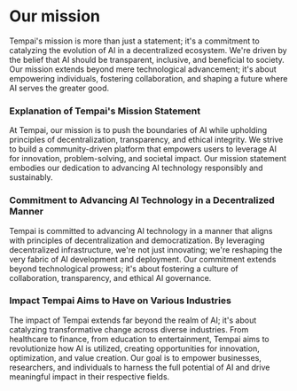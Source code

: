 # Our mission

Tempai's mission is more than just a statement; it's a commitment to catalyzing the evolution of AI in a decentralized ecosystem. We're driven by the belief that AI should be transparent, inclusive, and beneficial to society. Our mission extends beyond mere technological advancement; it's about empowering individuals, fostering collaboration, and shaping a future where AI serves the greater good.

### Explanation of Tempai's Mission Statement

At Tempai, our mission is to push the boundaries of AI while upholding principles of decentralization, transparency, and ethical integrity. We strive to build a community-driven platform that empowers users to leverage AI for innovation, problem-solving, and societal impact. Our mission statement embodies our dedication to advancing AI technology responsibly and sustainably.

### Commitment to Advancing AI Technology in a Decentralized Manner

Tempai is committed to advancing AI technology in a manner that aligns with principles of decentralization and democratization. By leveraging decentralized infrastructure, we're not just innovating; we're reshaping the very fabric of AI development and deployment. Our commitment extends beyond technological prowess; it's about fostering a culture of collaboration, transparency, and ethical AI governance.

### Impact Tempai Aims to Have on Various Industries

The impact of Tempai extends far beyond the realm of AI; it's about catalyzing transformative change across diverse industries. From healthcare to finance, from education to entertainment, Tempai aims to revolutionize how AI is utilized, creating opportunities for innovation, optimization, and value creation. Our goal is to empower businesses, researchers, and individuals to harness the full potential of AI and drive meaningful impact in their respective fields.
